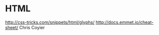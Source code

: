HTML
====

http://css-tricks.com/snippets/html/glyphs/
http://docs.emmet.io/cheat-sheet/
Chris Coyier
